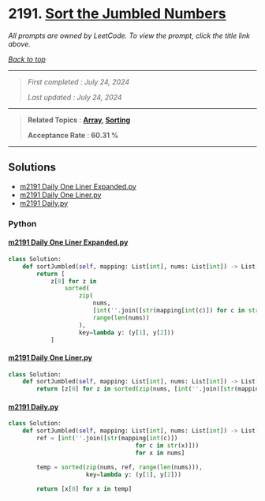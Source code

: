 # 2191. [Sort the Jumbled Numbers](<https://leetcode.com/problems/sort-the-jumbled-numbers>)

*All prompts are owned by LeetCode. To view the prompt, click the title link above.*

*[Back to top](<../README.md>)*

------

> *First completed : July 24, 2024*
>
> *Last updated : July 24, 2024*

------

> **Related Topics** : **[Array](<by_topic/Array.md>), [Sorting](<by_topic/Sorting.md>)**
>
> **Acceptance Rate** : **60.31 %**

------

## Solutions

- [m2191 Daily One Liner Expanded.py](<../my-submissions/m2191 Daily One Liner Expanded.py>)
- [m2191 Daily One Liner.py](<../my-submissions/m2191 Daily One Liner.py>)
- [m2191 Daily.py](<../my-submissions/m2191 Daily.py>)
### Python
#### [m2191 Daily One Liner Expanded.py](<../my-submissions/m2191 Daily One Liner Expanded.py>)
```Python
class Solution:
    def sortJumbled(self, mapping: List[int], nums: List[int]) -> List[int]:
        return [
            z[0] for z in 
                sorted(
                    zip(
                        nums,
                        [int(''.join([str(mapping[int(c)]) for c in str(x)])) for x in nums],
                        range(len(nums))
                    ),
                    key=lambda y: (y[1], y[2]))
            ]
```

#### [m2191 Daily One Liner.py](<../my-submissions/m2191 Daily One Liner.py>)
```Python
class Solution:
    def sortJumbled(self, mapping: List[int], nums: List[int]) -> List[int]:
        return [z[0] for z in sorted(zip(nums, [int(''.join([str(mapping[int(c)]) for c in str(x)])) for x in nums], range(len(nums))), key=lambda y: (y[1], y[2]))]
```

#### [m2191 Daily.py](<../my-submissions/m2191 Daily.py>)
```Python
class Solution:
    def sortJumbled(self, mapping: List[int], nums: List[int]) -> List[int]:
        ref = [int(''.join([str(mapping[int(c)]) 
                                    for c in str(x)])) 
                                    for x in nums]

        temp = sorted(zip(nums, ref, range(len(nums))), 
                      key=lambda y: (y[1], y[2]))

        return [x[0] for x in temp]
```

